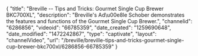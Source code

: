 {
    "title": "Breville -- Tips and Tricks: Gourmet Single Cup Brewer BKC700XL",
    "description": "Breville's Ad\u00e8le Schober demonstrates the features and functions of the Gourmet Single Cup Brewer.",
    "channelid": "6286856",
    "videoid": "66785359",
    "date_created": "1259690648",
    "date_modified": "1472242867",
    "type": "captivate",
    "layout": "channelVideo",
    "url": "\/breville\/breville-tips-and-tricks-gourmet-single-cup-brewer-bkc700xl\/6286856-66785359"
}